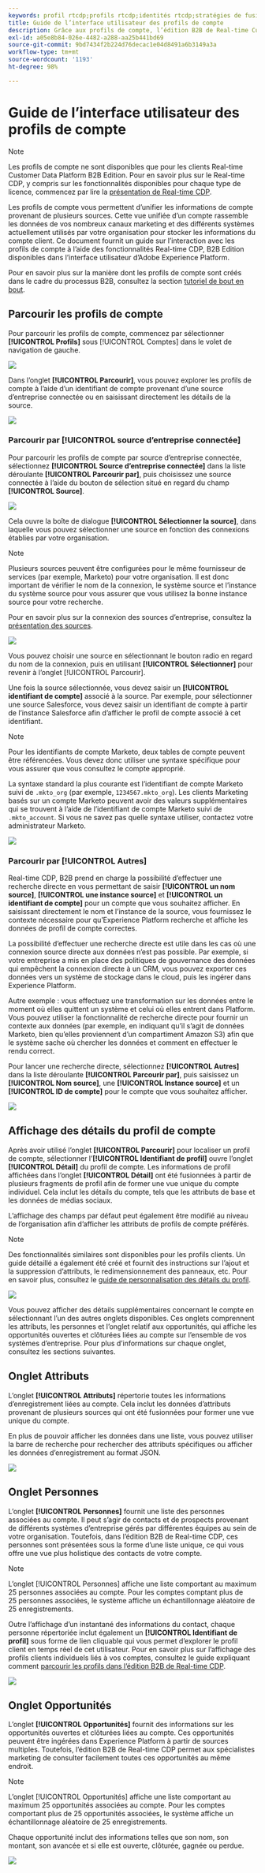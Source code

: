 ```yaml
---
keywords: profil rtcdp;profils rtcdp;identités rtcdp;stratégies de fusion rtcdp;profil client en temps réel
title: Guide de l’interface utilisateur des profils de compte
description: Grâce aux profils de compte, l’édition B2B de Real-time Customer Data Platform vous permet d’unifier les informations de compte provenant de plusieurs sources. Ce guide fournit des détails sur l’interaction avec les profils de compte dans l’interface utilisateur d’Adobe Experience Platform.
exl-id: a05e8b84-026e-4482-a288-aa25b441bd69
source-git-commit: 9bd7434f2b224d76decac1e04d8491a6b3149a3a
workflow-type: tm+mt
source-wordcount: '1193'
ht-degree: 98%

---
```


# Guide de l’interface utilisateur des profils de compte

>[!NOTE]
>
>Les profils de compte ne sont disponibles que pour les clients Real-time Customer Data Platform B2B Edition. Pour en savoir plus sur le Real-time CDP, y compris sur les fonctionnalités disponibles pour chaque type de licence, commencez par lire la [présentation de Real-time CDP](../overview.md).

Les profils de compte vous permettent d’unifier les informations de compte provenant de plusieurs sources. Cette vue unifiée d’un compte rassemble les données de vos nombreux canaux marketing et des différents systèmes actuellement utilisés par votre organisation pour stocker les informations du compte client. Ce document fournit un guide sur l’interaction avec les profils de compte à l’aide des fonctionnalités Real-time CDP, B2B Edition disponibles dans l’interface utilisateur d’Adobe Experience Platform.

Pour en savoir plus sur la manière dont les profils de compte sont créés dans le cadre du processus B2B, consultez la section [tutoriel de bout en bout](../b2b-tutorial.md).

## Parcourir les profils de compte

Pour parcourir les profils de compte, commencez par sélectionner **[!UICONTROL Profils]** sous [!UICONTROL Comptes] dans le volet de navigation de gauche.

![](images/b2b-account-browse.png)

Dans l’onglet **[!UICONTROL Parcourir]**, vous pouvez explorer les profils de compte à l’aide d’un identifiant de compte provenant d’une source d’entreprise connectée ou en saisissant directement les détails de la source.

![](images/b2b-account-browse-by.png)

### Parcourir par [!UICONTROL source d’entreprise connectée]

Pour parcourir les profils de compte par source d’entreprise connectée, sélectionnez **[!UICONTROL Source d’entreprise connectée]** dans la liste déroulante **[!UICONTROL Parcourir par]**, puis choisissez une source connectée à l’aide du bouton de sélection situé en regard du champ **[!UICONTROL Source]**.

![](images/b2b-account-browse.png)

Cela ouvre la boîte de dialogue **[!UICONTROL Sélectionner la source]**, dans laquelle vous pouvez sélectionner une source en fonction des connexions établies par votre organisation.

>[!NOTE]
>
>Plusieurs sources peuvent être configurées pour le même fournisseur de services (par exemple, Marketo) pour votre organisation. Il est donc important de vérifier le nom de la connexion, le système source et l’instance du système source pour vous assurer que vous utilisez la bonne instance source pour votre recherche.

Pour en savoir plus sur la connexion des sources d’entreprise, consultez la [présentation des sources](../sources/sources-overview.md).

![](images/b2b-account-select-source.png)

Vous pouvez choisir une source en sélectionnant le bouton radio en regard du nom de la connexion, puis en utilisant **[!UICONTROL Sélectionner]** pour revenir à l’onglet [!UICONTROL Parcourir].

Une fois la source sélectionnée, vous devez saisir un **[!UICONTROL identifiant de compte]** associé à la source. Par exemple, pour sélectionner une source Salesforce, vous devez saisir un identifiant de compte à partir de l’instance Salesforce afin d’afficher le profil de compte associé à cet identifiant.

>[!NOTE]
>
>Pour les identifiants de compte Marketo, deux tables de compte peuvent être référencées. Vous devez donc utiliser une syntaxe spécifique pour vous assurer que vous consultez le compte approprié.
>
>La syntaxe standard la plus courante est l’identifiant de compte Marketo suivi de `.mkto_org` (par exemple, `1234567.mkto_org`). Les clients Marketing basés sur un compte Marketo peuvent avoir des valeurs supplémentaires qui se trouvent à l’aide de l’identifiant de compte Marketo suivi de `.mkto_account`. Si vous ne savez pas quelle syntaxe utiliser, contactez votre administrateur Marketo.

![](images/b2b-account-browse-id.png)

### Parcourir par [!UICONTROL Autres]

Real-time CDP, B2B prend en charge la possibilité d’effectuer une recherche directe en vous permettant de saisir **[!UICONTROL un nom source]**, **[!UICONTROL une instance source]** et **[!UICONTROL un identifiant de compte]** pour un compte que vous souhaitez afficher. En saisissant directement le nom et l’instance de la source, vous fournissez le contexte nécessaire pour qu’Experience Platform recherche et affiche les données de profil de compte correctes.

La possibilité d’effectuer une recherche directe est utile dans les cas où une connexion source directe aux données n’est pas possible. Par exemple, si votre entreprise a mis en place des politiques de gouvernance des données qui empêchent la connexion directe à un CRM, vous pouvez exporter ces données vers un système de stockage dans le cloud, puis les ingérer dans Experience Platform.

Autre exemple : vous effectuez une transformation sur les données entre le moment où elles quittent un système et celui où elles entrent dans Platform. Vous pouvez utiliser la fonctionnalité de recherche directe pour fournir un contexte aux données (par exemple, en indiquant qu’il s’agit de données Marketo, bien qu’elles proviennent d’un compartiment Amazon S3) afin que le système sache où chercher les données et comment en effectuer le rendu correct.

Pour lancer une recherche directe, sélectionnez **[!UICONTROL Autres]** dans la liste déroulante **[!UICONTROL Parcourir par]**, puis saisissez un **[!UICONTROL Nom source]**, une **[!UICONTROL Instance source]** et un **[!UICONTROL ID de compte]** pour le compte que vous souhaitez afficher.

![](images/b2b-account-browse-adhoc.png)

## Affichage des détails du profil de compte

Après avoir utilisé l’onglet **[!UICONTROL Parcourir]** pour localiser un profil de compte, sélectionner l’**[!UICONTROL Identifiant de profil]** ouvre l’onglet **[!UICONTROL Détail]** du profil de compte. Les informations de profil affichées dans l’onglet **[!UICONTROL Détail]** ont été fusionnées à partir de plusieurs fragments de profil afin de former une vue unique du compte individuel. Cela inclut les détails du compte, tels que les attributs de base et les données de médias sociaux.

L’affichage des champs par défaut peut également être modifié au niveau de l’organisation afin d’afficher les attributs de profils de compte préférés.

>[!NOTE]
>
>Des fonctionnalités similaires sont disponibles pour les profils clients. Un guide détaillé a également été créé et fournit des instructions sur l’ajout et la suppression d’attributs, le redimensionnement des panneaux, etc. Pour en savoir plus, consultez le [guide de personnalisation des détails du profil](../../profile/ui/profile-customization.md).

![](images/b2b-account-details.png)

Vous pouvez afficher des détails supplémentaires concernant le compte en sélectionnant l’un des autres onglets disponibles. Ces onglets comprennent les attributs, les personnes et l’onglet relatif aux opportunités, qui affiche les opportunités ouvertes et clôturées liées au compte sur l’ensemble de vos systèmes d’entreprise. Pour plus d’informations sur chaque onglet, consultez les sections suivantes.

## Onglet Attributs

L’onglet **[!UICONTROL Attributs]** répertorie toutes les informations d’enregistrement liées au compte. Cela inclut les données d’attributs provenant de plusieurs sources qui ont été fusionnées pour former une vue unique du compte.

En plus de pouvoir afficher les données dans une liste, vous pouvez utiliser la barre de recherche pour rechercher des attributs spécifiques ou afficher les données d’enregistrement au format JSON.

![](images/b2b-account-attributes.png)

## Onglet Personnes

L’onglet **[!UICONTROL Personnes]** fournit une liste des personnes associées au compte. Il peut s’agir de contacts et de prospects provenant de différents systèmes d’entreprise gérés par différentes équipes au sein de votre organisation. Toutefois, dans l’édition B2B de Real-time CDP, ces personnes sont présentées sous la forme d’une liste unique, ce qui vous offre une vue plus holistique des contacts de votre compte.

>[!NOTE]
>
>L’onglet [!UICONTROL Personnes] affiche une liste comportant au maximum 25 personnes associées au compte. Pour les comptes comptant plus de 25 personnes associées, le système affiche un échantillonnage aléatoire de 25 enregistrements.

Outre l’affichage d’un instantané des informations du contact, chaque personne répertoriée inclut également un **[!UICONTROL Identifiant de profil]** sous forme de lien cliquable qui vous permet d’explorer le profil client en temps réel de cet utilisateur. Pour en savoir plus sur l’affichage des profils clients individuels liés à vos comptes, consultez le guide expliquant comment [parcourir les profils dans l’édition B2B de Real-time CDP](../profile/profile-browse.md).

![](images/b2b-account-people.png)

## Onglet Opportunités

L’onglet **[!UICONTROL Opportunités]** fournit des informations sur les opportunités ouvertes et clôturées liées au compte. Ces opportunités peuvent être ingérées dans Experience Platform à partir de sources multiples. Toutefois, l’édition B2B de Real-time CDP permet aux spécialistes marketing de consulter facilement toutes ces opportunités au même endroit.

>[!NOTE]
>
>L’onglet [!UICONTROL Opportunités] affiche une liste comportant au maximum 25 opportunités associées au compte. Pour les comptes comportant plus de 25 opportunités associées, le système affiche un échantillonnage aléatoire de 25 enregistrements.

Chaque opportunité inclut des informations telles que son nom, son montant, son avancée et si elle est ouverte, clôturée, gagnée ou perdue.

![](images/b2b-account-opportunities.png)
